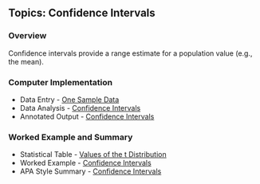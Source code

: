 ## Topics: Confidence Intervals

### Overview

Confidence intervals provide a range estimate for a population value (e.g., the mean). 

### Computer Implementation

- Data Entry - [One Sample Data](../jamovi/data-entry/onesampledata.md)
- Data Analysis - [Confidence Intervals](../jamovi/data-analysis/intervals.md)
- Annotated Output - [Confidence Intervals](../jamovi/annotated-output/intervals.md)

### Worked Example and Summary

- Statistical Table - [Values of the t Distribution](../Calculations/statistical-tables/t.md)
- Worked Example - [Confidence Intervals](../Calculations/worked-examples/intervals.md)
- APA Style Summary - [Confidence Intervals](../Summaries/summarized-examples/intervals.md)
